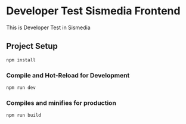 # Developer Test Sismedia Frontend

This is Developer Test in Sismedia

## Project Setup

```sh
npm install
```

### Compile and Hot-Reload for Development

```sh
npm run dev
```

### Compiles and minifies for production

```sh
npm run build
```
